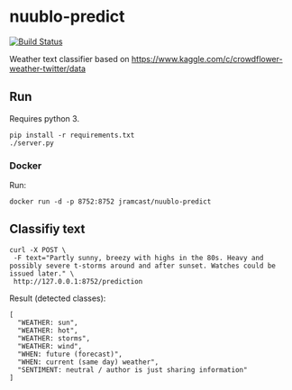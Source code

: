 # nuublo-predict

[![Build Status](https://travis-ci.org/jramcast/nuublo-predict.svg?branch=master)](https://travis-ci.org/jramcast/nuublo-predict)

Weather text classifier based on https://www.kaggle.com/c/crowdflower-weather-twitter/data


## Run
Requires python 3.

```
pip install -r requirements.txt
./server.py
```

### Docker
Run:

```
docker run -d -p 8752:8752 jramcast/nuublo-predict
```

## Classifiy text

```
curl -X POST \
 -F text="Partly sunny, breezy with highs in the 80s. Heavy and possibly severe t-storms around and after sunset. Watches could be issued later." \
 http://127.0.0.1:8752/prediction
```

Result (detected classes):
```
[
  "WEATHER: sun",
  "WEATHER: hot",
  "WEATHER: storms",
  "WEATHER: wind",
  "WHEN: future (forecast)",
  "WHEN: current (same day) weather",
  "SENTIMENT: neutral / author is just sharing information"
]
```
